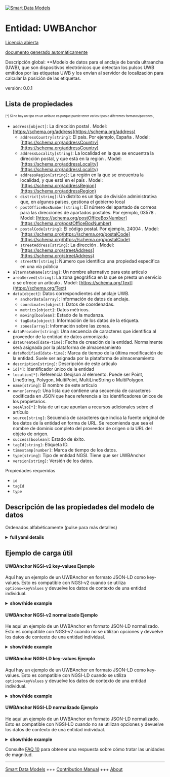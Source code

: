 <!-- 10-Header -->  
[![Smart Data Models](https://smartdatamodels.org/wp-content/uploads/2022/01/SmartDataModels_logo.png "Logo")](https://smartdatamodels.org)  
Entidad: UWBAnchor  
==================<!-- /10-Header -->  
<!-- 15-License -->  
[Licencia abierta](https://github.com/smart-data-models//dataModel.Device/blob/master/UWBAnchor/LICENSE.md)  
[documento generado automáticamente](https://docs.google.com/presentation/d/e/2PACX-1vTs-Ng5dIAwkg91oTTUdt8ua7woBXhPnwavZ0FxgR8BsAI_Ek3C5q97Nd94HS8KhP-r_quD4H0fgyt3/pub?start=false&loop=false&delayms=3000#slide=id.gb715ace035_0_60)  
<!-- /15-License -->  
<!-- 20-Description -->  
Descripción global: **Modelo de datos para el anclaje de banda ultraancha (UWB), que son dispositivos electrónicos que detectan los pulsos UWB emitidos por las etiquetas UWB y los envían al servidor de localización para calcular la posición de las etiquetas.  
versión: 0.0.1  
<!-- /20-Description -->  
<!-- 30-PropertiesList -->  

## Lista de propiedades  

<sup><sub>[*] Si no hay un tipo en un atributo es porque puede tener varios tipos o diferentes formatos/patrones</sub></sup>.  
- `address[object]`: La dirección postal  . Model: [https://schema.org/address](https://schema.org/address)	- `addressCountry[string]`: El país. Por ejemplo, España  . Model: [https://schema.org/addressCountry](https://schema.org/addressCountry)  
	- `addressLocality[string]`: La localidad en la que se encuentra la dirección postal, y que está en la región  . Model: [https://schema.org/addressLocality](https://schema.org/addressLocality)  
	- `addressRegion[string]`: La región en la que se encuentra la localidad, y que está en el país  . Model: [https://schema.org/addressRegion](https://schema.org/addressRegion)  
	- `district[string]`: Un distrito es un tipo de división administrativa que, en algunos países, gestiona el gobierno local    
	- `postOfficeBoxNumber[string]`: El número del apartado de correos para las direcciones de apartados postales. Por ejemplo, 03578  . Model: [https://schema.org/postOfficeBoxNumber](https://schema.org/postOfficeBoxNumber)  
	- `postalCode[string]`: El código postal. Por ejemplo, 24004  . Model: [https://schema.org/https://schema.org/postalCode](https://schema.org/https://schema.org/postalCode)  
	- `streetAddress[string]`: La dirección  . Model: [https://schema.org/streetAddress](https://schema.org/streetAddress)  
	- `streetNr[string]`: Número que identifica una propiedad específica en una vía pública    
- `alternateName[string]`: Un nombre alternativo para este artículo  - `areaServed[string]`: La zona geográfica en la que se presta un servicio o se ofrece un artículo  . Model: [https://schema.org/Text](https://schema.org/Text)- `data[object]`: Datos correspondientes del anclaje UWB.  	- `anchorData[array]`: Información de datos de anclaje.    
	- `coordinates[object]`: Datos de coordenadas.    
	- `metrics[object]`: Datos métricos.    
	- `moving[boolean]`: Estado de la mudanza.    
	- `tagData[object]`: Información de los datos de la etiqueta.    
	- `zones[array]`: Información sobre las zonas.    
- `dataProvider[string]`: Una secuencia de caracteres que identifica al proveedor de la entidad de datos armonizada  - `dateCreated[date-time]`: Fecha de creación de la entidad. Normalmente será asignada por la plataforma de almacenamiento  - `dateModified[date-time]`: Marca de tiempo de la última modificación de la entidad. Suele ser asignada por la plataforma de almacenamiento  - `description[string]`: Descripción de este artículo  - `id[*]`: Identificador único de la entidad  - `location[*]`: Referencia Geojson al elemento. Puede ser Point, LineString, Polygon, MultiPoint, MultiLineString o MultiPolygon.  - `name[string]`: El nombre de este artículo  - `owner[array]`: Una lista que contiene una secuencia de caracteres codificada en JSON que hace referencia a los identificadores únicos de los propietarios.  - `seeAlso[*]`: lista de uri que apuntan a recursos adicionales sobre el artículo  - `source[string]`: Secuencia de caracteres que indica la fuente original de los datos de la entidad en forma de URL. Se recomienda que sea el nombre de dominio completo del proveedor de origen o la URL del objeto de origen.  - `success[boolean]`: Estado de éxito.  - `tagId[string]`: Etiqueta ID.  - `timestamp[number]`: Marca de tiempo de los datos.  - `type[string]`: Tipo de entidad NGSI. Tiene que ser UWBAnchor  - `version[string]`: Versión de los datos.  <!-- /30-PropertiesList -->  
<!-- 35-RequiredProperties -->  
Propiedades requeridas  
- `id`  - `tagId`  - `type`  <!-- /35-RequiredProperties -->  
<!-- 40-NotesYaml -->  
<!-- /40-NotesYaml -->  
<!-- 50-DataModelHeader -->  
## Descripción de las propiedades del modelo de datos  
Ordenados alfabéticamente (pulse para más detalles)  
<!-- /50-DataModelHeader -->  
<!-- 60-ModelYaml -->  
<details><summary><strong>full yaml details</strong></summary>    
```yaml  
UWBAnchor:    
  description: Data model for the Ultra Wideband (UWB) Anchor which are electronic devices that detect UWB pulses emitted by UWB Tags and forward them to the location server for calculating tag positions.    
  properties:    
    address:    
      description: The mailing address    
      properties:    
        addressCountry:    
          description: The country. For example, Spain    
          type: string    
          x-ngsi:    
            model: https://schema.org/addressCountry    
            type: Property    
        addressLocality:    
          description: The locality in which the street address is, and which is in the region    
          type: string    
          x-ngsi:    
            model: https://schema.org/addressLocality    
            type: Property    
        addressRegion:    
          description: The region in which the locality is, and which is in the country    
          type: string    
          x-ngsi:    
            model: https://schema.org/addressRegion    
            type: Property    
        district:    
          description: A district is a type of administrative division that, in some countries, is managed by the local government    
          type: string    
          x-ngsi:    
            type: Property    
        postOfficeBoxNumber:    
          description: The post office box number for PO box addresses. For example, 03578    
          type: string    
          x-ngsi:    
            model: https://schema.org/postOfficeBoxNumber    
            type: Property    
        postalCode:    
          description: The postal code. For example, 24004    
          type: string    
          x-ngsi:    
            model: https://schema.org/https://schema.org/postalCode    
            type: Property    
        streetAddress:    
          description: The street address    
          type: string    
          x-ngsi:    
            model: https://schema.org/streetAddress    
            type: Property    
        streetNr:    
          description: Number identifying a specific property on a public street    
          type: string    
          x-ngsi:    
            type: Property    
      type: object    
      x-ngsi:    
        model: https://schema.org/address    
        type: Property    
    alternateName:    
      description: An alternative name for this item    
      type: string    
      x-ngsi:    
        type: Property    
    areaServed:    
      description: The geographic area where a service or offered item is provided    
      type: string    
      x-ngsi:    
        model: https://schema.org/Text    
        type: Property    
    data:    
      description: Corresponding data of the UWB Anchor.    
      properties:    
        anchorData:    
          description: Anchor data information.    
          items:    
            properties:    
              anchorId:    
                description: Anchor ID.    
                type: string    
                x-ngsi:    
                  type: Property    
              rss:    
                description: RSS value.    
                type: number    
                x-ngsi:    
                  type: Property    
            type: object    
          type: array    
          x-ngsi:    
            type: Property    
        coordinates:    
          description: Coordinates data.    
          properties:    
            x:    
              description: X-axis reading.    
              type: number    
              x-ngsi:    
                type: Property    
            y:    
              description: Y-axis reading.    
              type: number    
              x-ngsi:    
                type: Property    
            z:    
              description: Z-axis reading.    
              type: number    
              x-ngsi:    
                type: Property    
          type: object    
          x-ngsi:    
            type: Property    
        metrics:    
          description: Metrics data.    
          properties:    
            latency:    
              description: Latency value.    
              type: number    
              x-ngsi:    
                type: Property    
            rates:    
              description: Rates data.    
              properties:    
                success:    
                  description: Success rate.    
                  type: number    
                  x-ngsi:    
                    type: Property    
                update:    
                  description: Update rate.    
                  type: number    
                  x-ngsi:    
                    type: Property    
              type: object    
              x-ngsi:    
                type: Property    
          type: object    
          x-ngsi:    
            type: Property    
        moving:    
          description: Moving status.    
          type: boolean    
          x-ngsi:    
            type: Property    
        tagData:    
          description: Tag data information.    
          properties:    
            accelerometer:    
              description: Accelerometer readings.    
              items:    
                description: Each of the accelaration measurements in X, Y, and Z-axis    
                properties:    
                  x:    
                    description: X-axis reading.    
                    type: number    
                    x-ngsi:    
                      type: Property    
                  y:    
                    description: Y-axis reading.    
                    type: number    
                    x-ngsi:    
                      type: Property    
                  z:    
                    description: Z-axis reading.    
                    type: number    
                    x-ngsi:    
                      type: Property    
                type: object    
                x-ngsi:    
                  type: Property    
              type: array    
              x-ngsi:    
                type: Property    
            blinkIndex:    
              description: Blink index value.    
              type: number    
              x-ngsi:    
                type: Property    
          type: object    
          x-ngsi:    
            type: Property    
        zones:    
          description: Zones information.    
          items:    
            properties:    
              id:    
                description: Zone ID.    
                type: string    
                x-ngsi:    
                  type: Property    
              name:    
                description: Zone name.    
                type: string    
                x-ngsi:    
                  type: Property    
            type: object    
          type: array    
          x-ngsi:    
            type: Property    
      type: object    
      x-ngsi:    
        type: Property    
    dataProvider:    
      description: A sequence of characters identifying the provider of the harmonised data entity    
      type: string    
      x-ngsi:    
        type: Property    
    dateCreated:    
      description: Entity creation timestamp. This will usually be allocated by the storage platform    
      format: date-time    
      type: string    
      x-ngsi:    
        type: Property    
    dateModified:    
      description: Timestamp of the last modification of the entity. This will usually be allocated by the storage platform    
      format: date-time    
      type: string    
      x-ngsi:    
        type: Property    
    description:    
      description: A description of this item    
      type: string    
      x-ngsi:    
        type: Property    
    id:    
      anyOf:    
        - description: Identifier format of any NGSI entity    
          maxLength: 256    
          minLength: 1    
          pattern: ^[\w\-\.\{\}\$\+\*\[\]`|~^@!,:\\]+$    
          type: string    
          x-ngsi:    
            type: Property    
        - description: Identifier format of any NGSI entity    
          format: uri    
          type: string    
          x-ngsi:    
            type: Property    
      description: Unique identifier of the entity    
      x-ngsi:    
        type: Relationship    
    location:    
      description: Geojson reference to the item. It can be Point, LineString, Polygon, MultiPoint, MultiLineString or MultiPolygon    
      oneOf:    
        - description: Geojson reference to the item. Point    
          properties:    
            bbox:    
              description: BBox of the  Point    
              items:    
                type: number    
              minItems: 4    
              type: array    
              x-ngsi:    
                type: Property    
            coordinates:    
              description: Coordinates of the Point    
              items:    
                type: number    
              minItems: 2    
              type: array    
              x-ngsi:    
                type: Property    
            type:    
              enum:    
                - Point    
              type: string    
          required:    
            - type    
            - coordinates    
          title: GeoJSON Point    
          type: object    
          x-ngsi:    
            type: GeoProperty    
        - description: Geojson reference to the item. LineString    
          properties:    
            bbox:    
              description: BBox coordinates of the LineString    
              items:    
                type: number    
              minItems: 4    
              type: array    
              x-ngsi:    
                type: Property    
            coordinates:    
              description: Coordinates of the LineString    
              items:    
                items:    
                  type: number    
                minItems: 2    
                type: array    
              minItems: 2    
              type: array    
              x-ngsi:    
                type: Property    
            type:    
              enum:    
                - LineString    
              type: string    
          required:    
            - type    
            - coordinates    
          title: GeoJSON LineString    
          type: object    
          x-ngsi:    
            type: GeoProperty    
        - description: Geojson reference to the item. Polygon    
          properties:    
            bbox:    
              description: BBox coordinates of the Polygon    
              items:    
                type: number    
              minItems: 4    
              type: array    
              x-ngsi:    
                type: Property    
            coordinates:    
              description: Coordinates of the Polygon    
              items:    
                items:    
                  items:    
                    type: number    
                  minItems: 2    
                  type: array    
                minItems: 4    
                type: array    
              type: array    
              x-ngsi:    
                type: Property    
            type:    
              enum:    
                - Polygon    
              type: string    
          required:    
            - type    
            - coordinates    
          title: GeoJSON Polygon    
          type: object    
          x-ngsi:    
            type: GeoProperty    
        - description: Geojson reference to the item. MultiPoint    
          properties:    
            bbox:    
              description: BBox coordinates of the LineString    
              items:    
                type: number    
              minItems: 4    
              type: array    
              x-ngsi:    
                type: Property    
            coordinates:    
              description: Coordinates of the MulitPoint    
              items:    
                items:    
                  type: number    
                minItems: 2    
                type: array    
              type: array    
              x-ngsi:    
                type: Property    
            type:    
              enum:    
                - MultiPoint    
              type: string    
          required:    
            - type    
            - coordinates    
          title: GeoJSON MultiPoint    
          type: object    
          x-ngsi:    
            type: GeoProperty    
        - description: Geojson reference to the item. MultiLineString    
          properties:    
            bbox:    
              description: BBox coordinates of the LineString    
              items:    
                type: number    
              minItems: 4    
              type: array    
              x-ngsi:    
                type: Property    
            coordinates:    
              description: Coordinates of the MultiLineString    
              items:    
                items:    
                  items:    
                    type: number    
                  minItems: 2    
                  type: array    
                minItems: 2    
                type: array    
              type: array    
              x-ngsi:    
                type: Property    
            type:    
              enum:    
                - MultiLineString    
              type: string    
          required:    
            - type    
            - coordinates    
          title: GeoJSON MultiLineString    
          type: object    
          x-ngsi:    
            type: GeoProperty    
        - description: Geojson reference to the item. MultiLineString    
          properties:    
            bbox:    
              items:    
                type: number    
              minItems: 4    
              type: array    
            coordinates:    
              description: Coordinates of the MultiPolygon    
              items:    
                items:    
                  items:    
                    items:    
                      type: number    
                    minItems: 2    
                    type: array    
                  minItems: 4    
                  type: array    
                type: array    
              type: array    
              x-ngsi:    
                type: Property    
            type:    
              enum:    
                - MultiPolygon    
              type: string    
          required:    
            - type    
            - coordinates    
          title: GeoJSON MultiPolygon    
          type: object    
          x-ngsi:    
            type: GeoProperty    
      x-ngsi:    
        type: GeoProperty    
    name:    
      description: The name of this item    
      type: string    
      x-ngsi:    
        type: Property    
    owner:    
      description: A List containing a JSON encoded sequence of characters referencing the unique Ids of the owner(s)    
      items:    
        anyOf:    
          - description: Identifier format of any NGSI entity    
            maxLength: 256    
            minLength: 1    
            pattern: ^[\w\-\.\{\}\$\+\*\[\]`|~^@!,:\\]+$    
            type: string    
            x-ngsi:    
              type: Property    
          - description: Identifier format of any NGSI entity    
            format: uri    
            type: string    
            x-ngsi:    
              type: Property    
        description: Unique identifier of the entity    
        x-ngsi:    
          type: Relationship    
      type: array    
      x-ngsi:    
        type: Property    
    seeAlso:    
      description: list of uri pointing to additional resources about the item    
      oneOf:    
        - items:    
            format: uri    
            type: string    
          minItems: 1    
          type: array    
        - format: uri    
          type: string    
      x-ngsi:    
        type: Property    
    source:    
      description: A sequence of characters giving the original source of the entity data as a URL. Recommended to be the fully qualified domain name of the source provider, or the URL to the source object    
      type: string    
      x-ngsi:    
        type: Property    
    success:    
      description: Success status.    
      type: boolean    
      x-ngsi:    
        type: Property    
    tagId:    
      description: Tag ID.    
      type: string    
      x-ngsi:    
        type: Property    
    timestamp:    
      description: Timestamp of the data.    
      type: number    
      x-ngsi:    
        type: Property    
    type:    
      description: NGSI entity type. It has to be UWBAnchor    
      enum:    
        - UWBAnchor    
      type: string    
      x-ngsi:    
        type: Property    
    version:    
      description: Version of the data.    
      type: string    
      x-ngsi:    
        type: Property    
  required:    
    - type    
    - id    
    - tagId    
  type: object    
  x-derived-from: ''    
  x-disclaimer: Redistribution and use in source and binary forms, with or without modification, are permitted  provided that the license conditions are met. Copyleft (c) 2025 Contributors to Smart Data Models Program    
  x-license-url: https://github.com/smart-data-models/dataModel.Device/blob/master/UWBAnchor/LICENSE.md    
  x-model-schema: https://smart-data-models.github.io/dataModel.Aeronautics/UWB/schema.json    
  x-model-tags: P2CODE    
  x-version: 0.0.1    
```  
</details>    
<!-- /60-ModelYaml -->  
<!-- 70-MiddleNotes -->  
<!-- /70-MiddleNotes -->  
<!-- 80-Examples -->  
## Ejemplo de carga útil  
#### UWBAnchor NGSI-v2 key-values Ejemplo  
Aquí hay un ejemplo de un UWBAnchor en formato JSON-LD como key-values. Esto es compatible con NGSI-v2 cuando se utiliza `options=keyValues` y devuelve los datos de contexto de una entidad individual.  
<details><summary><strong>show/hide example</strong></summary>    
```json  
{  
    "id": "urn:ngsi-ld:UWBAnchor:b85e3da145c1",  
    "type": "UWBAnchor",  
    "version": "0.1",  
    "tagId": "10006789",  
    "timestamp": 1671165464.3779979,  
    "success": true,  
    "data": {  
        "coordinates": {  
            "x": 29340,  
            "y": 69521,  
            "z": 1000  
        },  
        "tagData": {  
            "blinkIndex": 1896215,  
            "accelerometer": [  
                {  
                    "x": 402,  
                    "y": -890,  
                    "z": -27  
                }  
        ]  
        },  
        "anchorData": [  
            {  
                "anchorId": "4678",  
                "rss": -85  
            },  
            {  
                "anchorId": "5565",  
                "rss": -100  
            },  
            {  
                "anchorId": "4589",  
                "rss": -102  
            },  
            {  
                "anchorId": "8902",  
                "rss": -86  
            },  
            {  
                "anchorId": "5470",  
                "rss": -84  
            },  
            {  
                "anchorId": "3497",  
                "rss": -84  
            }  
        ],  
        "metrics": {  
            "latency": 22,  
            "rates": {  
                "success": 1,  
                "update": 1  
            }  
        },  
        "zones": [  
            {  
                "id": "638a0dert89e49ae7jioy8cc",  
                "name": "Office"  
            }  
        ],  
        "moving": false  
    }  
}  
```  
</details>  
#### UWBAnchor NGSI-v2 normalizado Ejemplo  
He aquí un ejemplo de un UWBAnchor en formato JSON-LD normalizado. Esto es compatible con NGSI-v2 cuando no se utilizan opciones y devuelve los datos de contexto de una entidad individual.  
<details><summary><strong>show/hide example</strong></summary>    
```json  
{  
    "id": "urn:ngsi-ld:UWBAnchor:b85e3da145c1",  
    "type": "UWBAnchor",  
    "version": {  
        "type": "Text",  
        "value": "0.1"  
    },  
    "tagId": {  
        "type": "Text",  
        "value": "10006789"  
    },  
    "timestamp": {  
        "type": "Number",  
        "value": 1671165464.3779979  
    },  
    "success": {  
        "type": "Boolean",  
        "value": true  
    },  
    "data": {  
        "type": "StructuredValue",  
        "value": {  
            "coordinates": {  
                "x": 29340,  
                "y": 69521,  
                "z": 1000  
            },  
            "tagData": {  
                "blinkIndex": 1896215,  
                "accelerometer": [  
                    {  
                        "x": 402,  
                        "y": -890,  
                        "z": -27  
                    }  
                ]  
            },  
            "anchorData": [  
                {  
                    "anchorId": "4678",  
                    "rss": -85  
                },  
                {  
                    "anchorId": "5565",  
                    "rss": -100  
                },  
                {  
                    "anchorId": "4589",  
                    "rss": -102  
                },  
                {  
                    "anchorId": "8902",  
                    "rss": -86  
                },  
                {  
                    "anchorId": "5470",  
                    "rss": -84  
                },  
                {  
                    "anchorId": "3497",  
                    "rss": -84  
                }  
            ],  
            "metrics": {  
                "latency": 22,  
                "rates": {  
                    "success": 1,  
                    "update": 1  
                }  
            },  
            "zones": [  
                {  
                    "id": "638a0dert89e49ae7jioy8cc",  
                    "name": "Office"  
                }  
            ],  
            "moving": false  
        }  
    }  
}  
```  
</details>  
#### UWBAnchor NGSI-LD key-values Ejemplo  
Aquí hay un ejemplo de un UWBAnchor en formato JSON-LD como key-values. Esto es compatible con NGSI-LD cuando se utiliza `options=keyValues` y devuelve los datos de contexto de una entidad individual.  
<details><summary><strong>show/hide example</strong></summary>    
```json  
{  
    "id": "urn:ngsi-ld:UWBAnchor:b85e3da145c1",  
    "type": "UWBAnchor",  
    "version": "0.1",  
    "tagId": "10006789",  
    "timestamp": 1671165464.3779979,  
    "success": true,  
    "data": {  
        "coordinates": {  
            "x": 29340,  
            "y": 69521,  
            "z": 1000  
        },  
        "tagData": {  
            "blinkIndex": 1896215,  
            "accelerometer": [  
                {  
                    "x": 402,  
                    "y": -890,  
                    "z": -27  
                }  
        ]  
        },  
        "anchorData": [  
            {  
                "anchorId": "4678",  
                "rss": -85  
            },  
            {  
                "anchorId": "5565",  
                "rss": -100  
            },  
            {  
                "anchorId": "4589",  
                "rss": -102  
            },  
            {  
                "anchorId": "8902",  
                "rss": -86  
            },  
            {  
                "anchorId": "5470",  
                "rss": -84  
            },  
            {  
                "anchorId": "3497",  
                "rss": -84  
            }  
        ],  
        "metrics": {  
            "latency": 22,  
            "rates": {  
                "success": 1,  
                "update": 1  
            }  
        },  
        "zones": [  
            {  
                "id": "638a0dert89e49ae7jioy8cc",  
                "name": "Office"  
            }  
        ],  
        "moving": false  
    },  
    "@context": [  
        "https://raw.githubusercontent.com/smart-data-models/dataModel.Aeronautics/refs/heads/master/context.jsonld"  
    ]  
}  
```  
</details>  
#### UWBAnchor NGSI-LD normalizado Ejemplo  
He aquí un ejemplo de un UWBAnchor en formato JSON-LD normalizado. Esto es compatible con NGSI-LD cuando no se utilizan opciones y devuelve los datos de contexto de una entidad individual.  
<details><summary><strong>show/hide example</strong></summary>    
```json  
{  
    "id": "urn:ngsi-ld:UWBAnchor:b85e3da145c1",  
    "type": "UWBAnchor",  
    "version": {  
        "type": "Property",  
        "value": "0.1"  
    },  
    "tagId": {  
        "type": "Property",  
        "value": "10006789"  
    },  
    "timestamp": {  
        "type": "Property",  
        "value": 1671165464.3779979  
    },  
    "success": {  
        "type": "Property",  
        "value": true  
    },  
    "data": {  
        "type": "Property",  
        "value": {  
            "coordinates": {  
                "x": 29340,  
                "y": 69521,  
                "z": 1000  
            },  
            "tagData": {  
                "blinkIndex": 1896215,  
                "accelerometer": [  
                    {  
                        "x": 402,  
                        "y": -890,  
                        "z": -27  
                    }  
                ]  
            },  
            "anchorData": [  
                {  
                    "anchorId": "4678",  
                    "rss": -85  
                },  
                {  
                    "anchorId": "5565",  
                    "rss": -100  
                },  
                {  
                    "anchorId": "4589",  
                    "rss": -102  
                },  
                {  
                    "anchorId": "8902",  
                    "rss": -86  
                },  
                {  
                    "anchorId": "5470",  
                    "rss": -84  
                },  
                {  
                    "anchorId": "3497",  
                    "rss": -84  
                }  
            ],  
            "metrics": {  
                "latency": 22,  
                "rates": {  
                    "success": 1,  
                    "update": 1  
                }  
            },  
            "zones": [  
                {  
                    "id": "638a0dert89e49ae7jioy8cc",  
                    "name": "Office"  
                }  
            ],  
            "moving": false  
        }  
    },  
    "@context": [  
        "https://raw.githubusercontent.com/smart-data-models/dataModel.Aeronautics/refs/heads/master/context.jsonld"  
    ]  
}  
```  
</details><!-- /80-Examples -->  
<!-- 90-FooterNotes -->  
<!-- /90-FooterNotes -->  
<!-- 95-Units -->  
Consulte [FAQ 10](https://smartdatamodels.org/index.php/faqs/) para obtener una respuesta sobre cómo tratar las unidades de magnitud.  
<!-- /95-Units -->  
<!-- 97-LastFooter -->  
---  
[Smart Data Models](https://smartdatamodels.org) +++ [Contribution Manual](https://bit.ly/contribution_manual) +++ [About](https://bit.ly/Introduction_SDM)<!-- /97-LastFooter -->  
